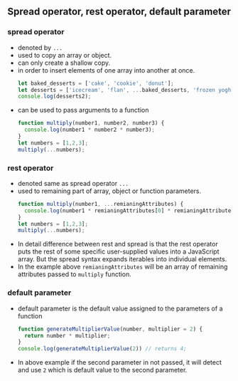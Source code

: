 ## Spread operator, rest operator, default parameter

### spread operator
* denoted by `...`
* used to copy an array or object.
* can only create a shallow copy.
* in order to insert elements of one array into another at once.
  ```javascript
  let baked_desserts = ['cake', 'cookie', 'donut'];
  let desserts = ['icecream', 'flan', ...baked_desserts, 'frozen yoghurt'];
  console.log(desserts2);
  ```
* can be used to pass arguments to a function
  ```javascript
  function multiply(number1, number2, number3) {
    console.log(number1 * number2 * number3);
  }
  let numbers = [1,2,3];
  multiply(...numbers);
  ```

### rest operator
* denoted same as spread operator `...`
* used to remaining part of array, object or function parameters.
  ```javascript
  function multiply(number1, ...remianingAttributes) {
    console.log(number1 * remianingAttributes[0] * remianingAttributes[1]);
  }
  let numbers = [1,2,3];
  multiply(...numbers);
  ```
* In detail difference between rest and spread is that the rest operator puts the rest of some specific user-supplied values into a JavaScript array. But the spread syntax expands iterables into individual elements.
* In the example above `remianingAttributes` will be an array of remaining attributes passed to `multiply` function.

### default parameter
* default parameter is the default value assigned to the parameters of a function
  ```javascript
  function generateMultiplierValue(number, multiplier = 2) {
    return number * multiplier;
  }
  console.log(generateMultiplierValue(2)) // returns 4;
  ```
* In above example if the second parameter in not passed, it will detect and use `2` which is default value to the second parameter.
